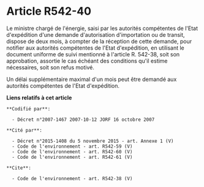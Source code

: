 # Article R542-40

Le ministre chargé de l'énergie, saisi par les autorités compétentes de l'Etat d'expédition d'une demande d'autorisation
d'importation ou de transit, dispose de deux mois, à compter de la réception de cette demande, pour notifier aux autorités
compétentes de l'Etat d'expédition, en utilisant le document uniforme de suivi mentionné à l'article R. 542-38, soit son
approbation, assortie le cas échéant des conditions qu'il estime nécessaires, soit son refus motivé.

Un délai supplémentaire maximal d'un mois peut être demandé aux autorités compétentes de l'Etat d'expédition.

**Liens relatifs à cet article**

	**Codifié par**:

	  - Décret n°2007-1467 2007-10-12 JORF 16 octobre 2007

	**Cité par**:

	  - Décret n°2015-1408 du 5 novembre 2015 - art. Annexe 1 (V)
	  - Code de l'environnement - art. R542-59 (V)
	  - Code de l'environnement - art. R542-60 (V)
	  - Code de l'environnement - art. R542-61 (V)

	**Cite**:

	  - Code de l'environnement - art. R542-38 (V)

